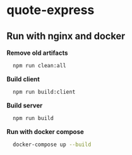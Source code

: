 # quote-express
## Run with nginx and docker

__Remove old artifacts__
```bash
  npm run clean:all
```
__Build client__
```bash
  npm run build:client
```
__Build server__
```bash
  npm run build
```

__Run with docker compose__
```bash
  docker-compose up --build
```